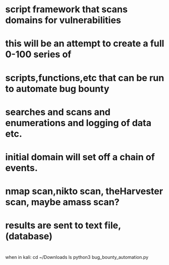 # script framework that scans domains for vulnerabilities

#   this will be an attempt to create a full 0-100 series of
#   scripts,functions,etc that can be run to automate bug bounty
#   searches and scans and enumerations and logging of data etc.
#   initial domain will set off a chain of events.
#   nmap scan,nikto scan, theHarvester scan, maybe amass scan?
#   results are sent to text file,(database)
#
#


when in kali:
cd ~/Downloads
ls
python3 bug_bounty_automation.py
